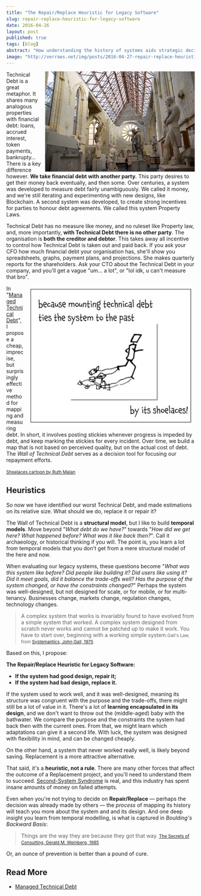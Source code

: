 ```yaml
---
title: "The Repair/Replace Heuristic for Legacy Software"
slug: repair-replace-heuristic-for-legacy-software
date: 2016-04-26
layout: post
published: true
tags: [blog]
abstract: "How understanding the history of systems aids strategic decisions"
image: "http://verraes.net/img/posts/2016-04-27-repair-replace-heuristic-for-legacy-software/david-d-angers.jpg"
---
```


<img style="float:right;margin-left: 10px" src="/img/posts/2016-04-27-repair-replace-heuristic-for-legacy-software/david-d-angers-small.jpg" alt="Galerie David d'Angers">


Technical Debt is a great metaphor. It shares many analogous properties with financial debt: loans, accrued interest, token payments, bankrupty… There is a key difference however. **We take financial debt with another party.** This party desires to get their money back eventually, and then some. Over centuries, a system was developed to measure debt fairly unambiguously. We called it money, and we're still iterating and experimenting with new designs, like Blockchain. A second system was developed, to create strong incentives for parties to honour debt agreements. We called this system Property Laws. 

Technical Debt has no measure like money, and no ruleset like Property law, and, more importantly, **with Technical Debt there is no other party**. The organisation is **both the creditor and debtor**. This takes away all incentive to control how Technical Debt is taken out and paid back. If you ask your CFO how much financial debt your organisation has, she'll show you spreadsheets, graphs, payment plans, and projections. She makes quarterly reports for the shareholders. Ask your CTO about the Technical Debt in your company, and you'll get a vague "um… a lot", or "lol idk, u can't measure that bro". 



<img style="float:right;margin-left: 10px" src="/img/posts/2016-04-27-repair-replace-heuristic-for-legacy-software/tied_by_its_shoelaces.png" alt="Technical Debt by Ruth Malan">


In "[Managed Technical Debt](/2013/07/managed-technical-debt/)", I propose a cheap, imprecise, but surprisingly effective method for mapping and measuring debt. In short, it involves posting stickies whenever progress is impeded by debt, and keep marking the stickies for every incident. Over time, we build a map that is not based on perceived quality, but on the actual cost of debt. The *Wall of Technical Debt* serves as a decision tool for focusing our repayment efforts.

<small><a href="http://www.ruthmalan.com/Journal/2013/2013JournalMarch.htm#Technical_Debt">Shoelaces cartoon by Ruth Malan</a></small> 

## Heuristics

So now we have identified our worst Technical Debt, and made estimations on its relative size. What should we do, replace it or repair it?

The Wall of Technical Debt is a **structural model**, but I like to build **temporal models**. Move beyond "*What debt do we have?*" towards "*How did we get here? What happened before? What was it like back then?*". Call it archaeology, or historical thinking if you will. The point is, you learn a lot from temporal models that you don't get from a mere structural model of the here and now.

When evaluating our legacy systems, these questions become "*What was this system like before? Did people like building it? Did users like using it? Did it meet goals, did it balance the trade-offs well? Has the purpose of the system changed, or have the constraints changed?*" Perhaps the system was well-designed, but not designed for scale, or for mobile, or for multi-tenancy. Businesses change, markets change, regulation changes, technology changes. 

<blockquote><p>A complex system that works is invariably found to have evolved from a simple system that worked. A complex system designed from scratch never works and cannot be patched up to make it work. You have to start over, beginning with a working simple system.<small>Gall's Law, from <a href="http://amzn.to/1Qz1Yhg">Systemantics, John Gall, 1975</a></small></p></blockquote>


Based on this, I propose:

**The Repair/Replace Heuristic for Legacy Software:**
 
- **If the system had good design, repair it;**
- **If the system had bad design, replace it.**

If the system used to work well, and it was well-designed, meaning its structure was congruent with the purpose and the trade-offs, there might still be a lot of value in it. There's a lot of **learning encapsulated in its design**, and we don't want to throw out the (middle-aged) baby with the bathwater. We compare the purpose and the constraints the system had back then with the current ones. From that, we might learn which adaptations can give it a second life. With luck, the system was designed with flexibility in mind, and can be changed cheaply.


On the other hand, a system that never worked really well, is likely beyond saving. Replacement is a more attractive alternative.
 
 
That said, it's a **heuristic, not a rule**. There are many other forces that affect the outcome of a Replacement project, and you'll need to understand them to succeed. [Second-System Syndrome](http://amzn.to/1VQSNRW) is real, and this industry has spent insane amounts of money on failed attempts.

Even when you're not trying to decide on **Repair/Replace** — perhaps the decision was already made by others — the *process* of mapping its history will teach you more about the system and and its design. And one deep insight you learn from temporal modelling, is what is captured in *Boulding's Backward Basis*:

<blockquote><p>Things are the way they are because they got that way.<small>
<a href="http://amzn.to/234iIUW">The Secrets of Consulting, Gerald M. Weinberg, 1985</a></small></p></blockquote>

Or, an ounce of prevention is better than a pound of cure.


## Read More

- [Managed Technical Debt](/2013/07/managed-technical-debt/)


